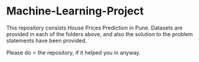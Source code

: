 # Machine-Learning-Project
This repository consists House Prices Prediction in Pune. Datasets are provided in each of the folders above, and also the solution to the problem statements have been provided.

Please do ⭐ the repository, if it helped you in anyway.
